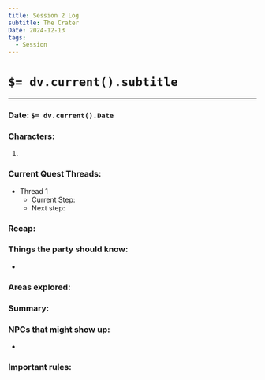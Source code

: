 ```yaml
---
title: Session 2 Log
subtitle: The Crater
Date: 2024-12-13
tags:
  - Session
---
```

# `$= dv.current().subtitle`
---
### Date: `$= dv.current().Date`

### Characters:

1. 

### Current Quest Threads:

- Thread 1
	- Current Step: 
	- Next step: 

### Recap:



### Things the party should know:

- 

### Areas explored:



### Summary:



### NPCs that might show up:

- 

### Important rules:








